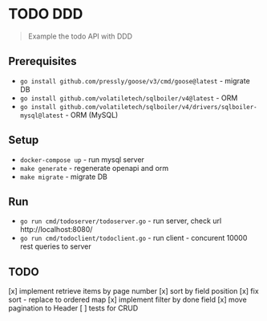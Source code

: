# TODO DDD

> Example the todo API with DDD

## Prerequisites

* `go install github.com/pressly/goose/v3/cmd/goose@latest` - migrate DB
* `go install github.com/volatiletech/sqlboiler/v4@latest` - ORM
* `go install github.com/volatiletech/sqlboiler/v4/drivers/sqlboiler-mysql@latest` - ORM (MySQL)

## Setup

* `docker-compose up` - run mysql server
* `make generate` - regenerate openapi and orm
* `make migrate` - migrate DB

## Run

* `go run cmd/todoserver/todoserver.go` - run server, check url http://localhost:8080/
* `go run cmd/todoclient/todoclient.go` - run client - concurent 10000 rest queries to server

## TODO

[x] implement retrieve items by page number
[x] sort by field position
[x] fix sort - replace to ordered map
[x] implement filter by done field
[x] move pagination to Header
[ ] tests for CRUD
